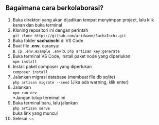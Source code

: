 ## Bagaimana cara berkolaborasi?

1. Buka direktori yang akan dijadikan tempat menyimpan project, lalu klik kanan dan buka terminal
2. Kloning repositori ini dengan perintah  
   `git clone https://github.com/aridwann/SachaInchi.git`
3. Buka folder **sachainchi** di VS Code
4. Buat file **.env**, caranya:  
   a. `cp .env.example .env`
   b. `php artisan key:generate`
6. Buka terminal VS Code, Install paket node yang diperlukan  
   `npm install`
7. Install paket composer yang diperlukan  
   `composer install`
8. Jalankan migrasi database (membuat file db sqlite)  
   `php artisan migrate --seed` (Jika ada warning, klik enter)
9. Jalankan  
   `npm run dev`  
   \*Jangan tutup terminal ini
10. Buka terminal baru, lalu jalankan  
   `php artisan serve`  
   buka link yang muncul
11. Selesai ~~
